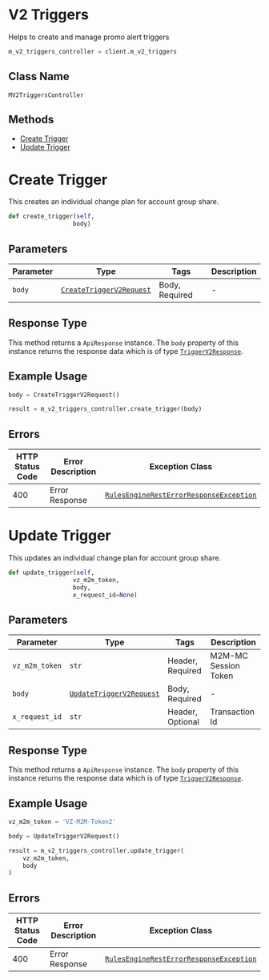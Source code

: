 # V2 Triggers

Helps to create and manage promo alert triggers

```python
m_v2_triggers_controller = client.m_v2_triggers
```

## Class Name

`MV2TriggersController`

## Methods

* [Create Trigger](../../doc/controllers/v2-triggers.md#create-trigger)
* [Update Trigger](../../doc/controllers/v2-triggers.md#update-trigger)


# Create Trigger

This creates an individual change plan for account group share.

```python
def create_trigger(self,
                  body)
```

## Parameters

| Parameter | Type | Tags | Description |
|  --- | --- | --- | --- |
| `body` | [`CreateTriggerV2Request`](../../doc/models/create-trigger-v2-request.md) | Body, Required | - |

## Response Type

This method returns a `ApiResponse` instance. The `body` property of this instance returns the response data which is of type [`TriggerV2Response`](../../doc/models/trigger-v2-response.md).

## Example Usage

```python
body = CreateTriggerV2Request()

result = m_v2_triggers_controller.create_trigger(body)
```

## Errors

| HTTP Status Code | Error Description | Exception Class |
|  --- | --- | --- |
| 400 | Error Response | [`RulesEngineRestErrorResponseException`](../../doc/models/rules-engine-rest-error-response-exception.md) |


# Update Trigger

This updates an individual change plan for account group share.

```python
def update_trigger(self,
                  vz_m2m_token,
                  body,
                  x_request_id=None)
```

## Parameters

| Parameter | Type | Tags | Description |
|  --- | --- | --- | --- |
| `vz_m2m_token` | `str` | Header, Required | M2M-MC Session Token |
| `body` | [`UpdateTriggerV2Request`](../../doc/models/update-trigger-v2-request.md) | Body, Required | - |
| `x_request_id` | `str` | Header, Optional | Transaction Id |

## Response Type

This method returns a `ApiResponse` instance. The `body` property of this instance returns the response data which is of type [`TriggerV2Response`](../../doc/models/trigger-v2-response.md).

## Example Usage

```python
vz_m2m_token = 'VZ-M2M-Token2'

body = UpdateTriggerV2Request()

result = m_v2_triggers_controller.update_trigger(
    vz_m2m_token,
    body
)
```

## Errors

| HTTP Status Code | Error Description | Exception Class |
|  --- | --- | --- |
| 400 | Error Response | [`RulesEngineRestErrorResponseException`](../../doc/models/rules-engine-rest-error-response-exception.md) |

